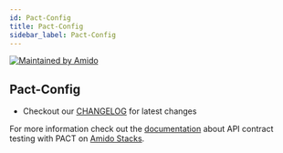 ```yaml
---
id: Pact-Config
title: Pact-Config
sidebar_label: Pact-Config
---
```



[![Maintained by Amido](https://img.shields.io/badge/Maintained%20by-Amido-yellow)](https://amido.com/)

## Pact-Config

- Checkout our [CHANGELOG](./CHANGELOG.md) for latest changes

For more information check out the [documentation](https://stacks.amido.com/docs/testing/contract_testing_pact) about API contract testing with PACT on [Amido Stacks](https://stacks.amido.com/).
